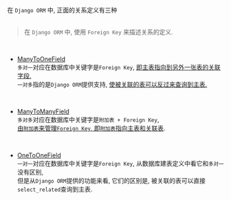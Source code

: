 在 `Django ORM` 中, 正面的关系定义有三种  
&nbsp;
> 在 `Django ORM` 中, 使用 `Foreign Key` 来描述关系的定义.

&nbsp;  
- [ManyToOneField](examples/relationship/manytoonefield/tests.py#L11)  
  `多对一`对应在数据库中关键字是`Foreign Key`, [即主表指向到另外一张表的关联字段.](examples/relationship/manytoonefield/models.py#L17)   
  `一对多`指的是`Django ORM`提供支持, [使被关联的表可以反过来查询到主表.](examples/relationship/manytoonefield/tests.py#L63)  
  
&nbsp;  
- [ManyToManyField](examples/relationship/manytomanyfield/tests.py#L11)  
  `多对多`对应在数据库中关键字是`附加表 + Foreign Key`,    
  [由`附加表`来管理`Foreign Key`, 即`附加表`指向主表和关联表](examples/relationship/manytomanyfield/models.py#L33).  
  
&nbsp;    
- [OneToOneField](examples/relationship/onetoonefield/tests.py#L10)   
  `一对一`对应在数据库中关键字是`Foreign Key`, 从数据库建表定义中看它和`多对一`没有区别,   
  但是从`Django ORM`提供的功能来看, 它们的区别是, 被关联的表可以直接`select_related`查询到主表.   

